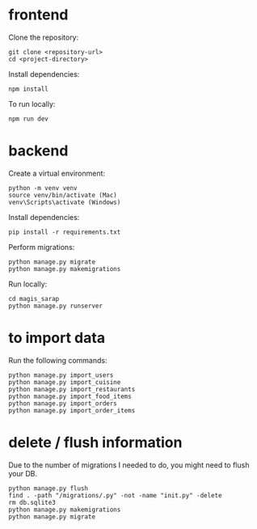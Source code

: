 # frontend
Clone the repository:
```
git clone <repository-url>
cd <project-directory>
```
Install dependencies:
```
npm install
```
To run locally:
```
npm run dev
```

# backend
Create a virtual environment:
```
python -m venv venv
source venv/bin/activate (Mac)
venv\Scripts\activate (Windows)
```
Install dependencies:
```
pip install -r requirements.txt
```
Perform migrations:
```
python manage.py migrate
python manage.py makemigrations
```
Run locally:
```
cd magis_sarap
python manage.py runserver
```

# to import data
Run the following commands:
```
python manage.py import_users
python manage.py import_cuisine
python manage.py import_restaurants
python manage.py import_food_items
python manage.py import_orders
python manage.py import_order_items
```

# delete / flush information
Due to the number of migrations I needed to do, you might need to flush your DB.
```
python manage.py flush 
find . -path "/migrations/.py" -not -name "init.py" -delete
rm db.sqlite3
python manage.py makemigrations
python manage.py migrate
```
